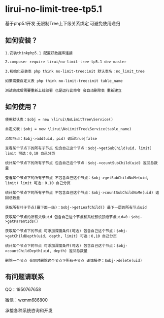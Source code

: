 # lirui-no-limit-tree-tp5.1
基于php5.1开发 无限制Tree上下级关系绑定 可避免使用递归 

## 如何安装？
`1.安装thinkphp5.1 配置好数据库连接`

`2.composer require lirui/no-limit-tree-tp5.1 dev-master`

`3.初始化安装表 php think no-limit-tree:init 默认表名：no_limit_tree`

`如果需要自定义表 php think no-limit-tree:init table_name`

`测试完成后需要重新上线部署 也是运行此命令 会自动删除表 重新建立`

## 如何使用？
`使用默认表：$obj = new \lirui\NoLimitTree\Service()`

`自定义表：$obj = new \lirui\NoLimitTree\Service(table_name)`

`添加节点：$obj->add(uid, pid) 返回true|false`

`查看某个节点下的所有子节点 包含自己这个节点：$obj->getSubChild(uid, limit) limit 可选：0,10 自己分页`

`统计某个节点下的所有子节点 包含自己这个节点：$obj->countSubChild(uid) 返回总数量`

`查看某个节点下的所有子节点 不包含自己这个节点：$obj->getSubChildNoMe(uid, limit) limit 可选：0,10 自己分页`

`统计某个节点下的所有子节点 不包含自己这个节点：$obj->countSubChildNoMe(uid) 返回总数量`

`获取所有叶子节点(最下面一级)：$obj->getLeafChild() 最下一层的所有节点uid`

`获取某个节点的所有父级uid 包含自己这个节点和系统预设顶级节点uid=0：$obj->getParentIds()`

`获取某个节点下的节点 可添加深度条件(可选) 包含自己这个节点：$obj->getChildDepth(uid, depth, limit) 可选：0,10 自己分页`

`统计某个节点下的节点 可添加深度条件(可选) 包含自己这个节点：$obj->countChildDepth(uid, depth) 返回总数量`

`删除一个节点 会同时删除这个节点下所有子节点 谨慎操作：$obj->delete(uid)`

## 有问题请联系
QQ：1950767658

微信：wxmm686800

承接各种系统咨询和开发